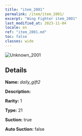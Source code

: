 ```yaml
---
title: "item_2001"
permalink: /item/item_2001/
excerpt: "Wing Fighter item_2001"
last_modified_at: 2023-11-04
locale: en
ref: "item_2001.md"
toc: false
classes: wide
---
```



 ![Unknown_2001](/images/item/daily_gift2_p.png)



## Details

 **Name:** *daily_gift2* 

 **Description:** 

 **Rarity:** 1 

 **Type:** 21 

 **Suction:** true 

 **Auto Suction:** false 


